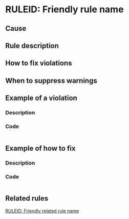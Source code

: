 # RULEID: Friendly rule name

## Cause

## Rule description

## How to fix violations

## When to suppress warnings

## Example of a violation

### Description

### Code

```
```

## Example of how to fix

### Description

### Code

```
```

## Related rules

[RULEID: Friendly related rule name](https://stable-uris-r-us.com/MyRuleId_MyFriendlyRuleName.md)
